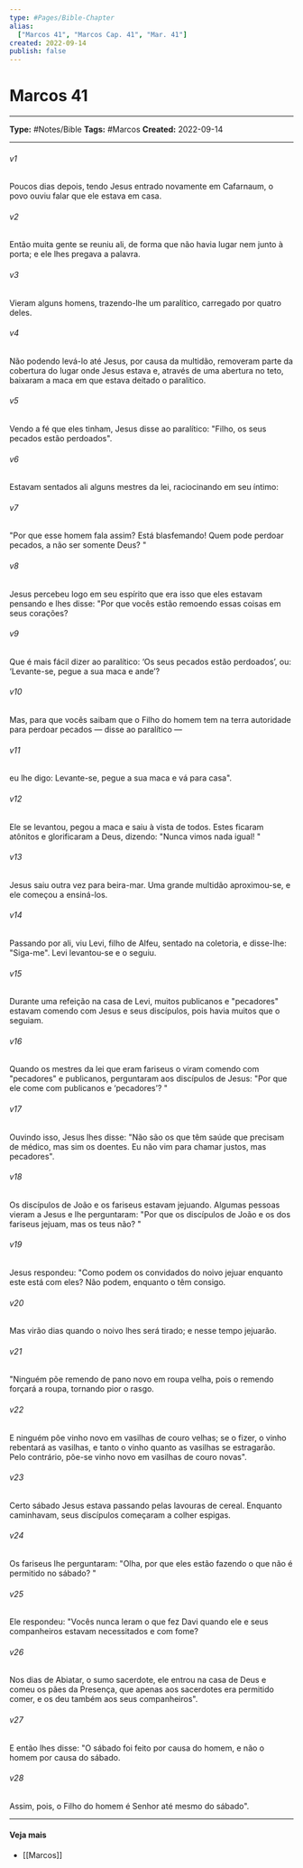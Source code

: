 ```yaml
---
type: #Pages/Bible-Chapter
alias:
  ["Marcos 41", "Marcos Cap. 41", "Mar. 41"]
created: 2022-09-14
publish: false
---
```


# Marcos 41

---

**Type:** #Notes/Bible
**Tags:** #Marcos
**Created:** 2022-09-14

---

###### v1
Poucos dias depois, tendo Jesus entrado novamente em Cafarnaum, o povo ouviu falar que ele estava em casa.
###### v2
Então muita gente se reuniu ali, de forma que não havia lugar nem junto à porta; e ele lhes pregava a palavra.
###### v3
Vieram alguns homens, trazendo-lhe um paralítico, carregado por quatro deles.
###### v4
Não podendo levá-lo até Jesus, por causa da multidão, removeram parte da cobertura do lugar onde Jesus estava e, através de uma abertura no teto, baixaram a maca em que estava deitado o paralítico.
###### v5
Vendo a fé que eles tinham, Jesus disse ao paralítico: "Filho, os seus pecados estão perdoados".
###### v6
Estavam sentados ali alguns mestres da lei, raciocinando em seu íntimo:
###### v7
"Por que esse homem fala assim? Está blasfemando! Quem pode perdoar pecados, a não ser somente Deus? "
###### v8
Jesus percebeu logo em seu espírito que era isso que eles estavam pensando e lhes disse: "Por que vocês estão remoendo essas coisas em seus corações?
###### v9
Que é mais fácil dizer ao paralítico: ‘Os seus pecados estão perdoados’, ou: ‘Levante-se, pegue a sua maca e ande’?
###### v10
Mas, para que vocês saibam que o Filho do homem tem na terra autoridade para perdoar pecados — disse ao paralítico —
###### v11
eu lhe digo: Levante-se, pegue a sua maca e vá para casa".
###### v12
Ele se levantou, pegou a maca e saiu à vista de todos. Estes ficaram atônitos e glorificaram a Deus, dizendo: "Nunca vimos nada igual! "
###### v13
Jesus saiu outra vez para beira-mar. Uma grande multidão aproximou-se, e ele começou a ensiná-los.
###### v14
Passando por ali, viu Levi, filho de Alfeu, sentado na coletoria, e disse-lhe: "Siga-me". Levi levantou-se e o seguiu.
###### v15
Durante uma refeição na casa de Levi, muitos publicanos e "pecadores" estavam comendo com Jesus e seus discípulos, pois havia muitos que o seguiam.
###### v16
Quando os mestres da lei que eram fariseus o viram comendo com "pecadores" e publicanos, perguntaram aos discípulos de Jesus: "Por que ele come com publicanos e ‘pecadores’? "
###### v17
Ouvindo isso, Jesus lhes disse: "Não são os que têm saúde que precisam de médico, mas sim os doentes. Eu não vim para chamar justos, mas pecadores".
###### v18
Os discípulos de João e os fariseus estavam jejuando. Algumas pessoas vieram a Jesus e lhe perguntaram: "Por que os discípulos de João e os dos fariseus jejuam, mas os teus não? "
###### v19
Jesus respondeu: "Como podem os convidados do noivo jejuar enquanto este está com eles? Não podem, enquanto o têm consigo.
###### v20
Mas virão dias quando o noivo lhes será tirado; e nesse tempo jejuarão.
###### v21
"Ninguém põe remendo de pano novo em roupa velha, pois o remendo forçará a roupa, tornando pior o rasgo.
###### v22
E ninguém põe vinho novo em vasilhas de couro velhas; se o fizer, o vinho rebentará as vasilhas, e tanto o vinho quanto as vasilhas se estragarão. Pelo contrário, põe-se vinho novo em vasilhas de couro novas".
###### v23
Certo sábado Jesus estava passando pelas lavouras de cereal. Enquanto caminhavam, seus discípulos começaram a colher espigas.
###### v24
Os fariseus lhe perguntaram: "Olha, por que eles estão fazendo o que não é permitido no sábado? "
###### v25
Ele respondeu: "Vocês nunca leram o que fez Davi quando ele e seus companheiros estavam necessitados e com fome?
###### v26
Nos dias de Abiatar, o sumo sacerdote, ele entrou na casa de Deus e comeu os pães da Presença, que apenas aos sacerdotes era permitido comer, e os deu também aos seus companheiros".
###### v27
E então lhes disse: "O sábado foi feito por causa do homem, e não o homem por causa do sábado.
###### v28
Assim, pois, o Filho do homem é Senhor até mesmo do sábado".


---

#### Veja mais

- [[Marcos]]

